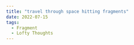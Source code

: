 ```yaml
---
title: "travel through space hitting fragments"
date: 2022-07-15
tags:
  - Fragment
  - Lofty Thoughts
---
```

